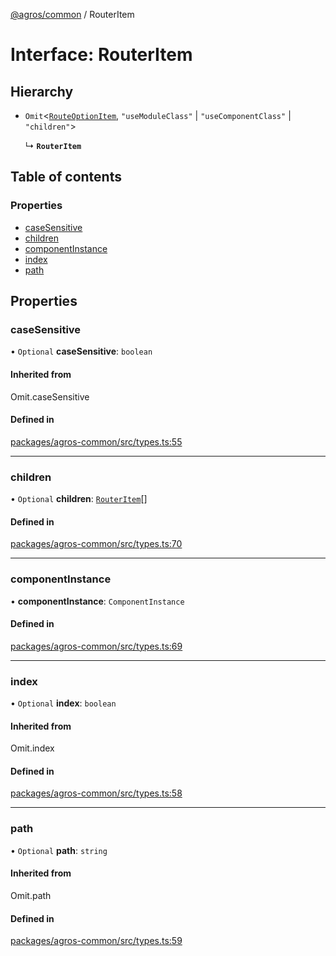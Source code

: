 [@agros/common](../index.md) / RouterItem

# Interface: RouterItem

## Hierarchy

- `Omit`<[`RouteOptionItem`](RouteOptionItem.md), ``"useModuleClass"`` \| ``"useComponentClass"`` \| ``"children"``\>

  ↳ **`RouterItem`**

## Table of contents

### Properties

- [caseSensitive](RouterItem.md#casesensitive)
- [children](RouterItem.md#children)
- [componentInstance](RouterItem.md#componentinstance)
- [index](RouterItem.md#index)
- [path](RouterItem.md#path)

## Properties

### <a id="casesensitive" name="casesensitive"></a> caseSensitive

• `Optional` **caseSensitive**: `boolean`

#### Inherited from

Omit.caseSensitive

#### Defined in

[packages/agros-common/src/types.ts:55](https://github.com/agrosjs/agros/blob/e4d2f36/packages/agros-common/src/types.ts#L55)

___

### <a id="children" name="children"></a> children

• `Optional` **children**: [`RouterItem`](RouterItem.md)[]

#### Defined in

[packages/agros-common/src/types.ts:70](https://github.com/agrosjs/agros/blob/e4d2f36/packages/agros-common/src/types.ts#L70)

___

### <a id="componentinstance" name="componentinstance"></a> componentInstance

• **componentInstance**: `ComponentInstance`

#### Defined in

[packages/agros-common/src/types.ts:69](https://github.com/agrosjs/agros/blob/e4d2f36/packages/agros-common/src/types.ts#L69)

___

### <a id="index" name="index"></a> index

• `Optional` **index**: `boolean`

#### Inherited from

Omit.index

#### Defined in

[packages/agros-common/src/types.ts:58](https://github.com/agrosjs/agros/blob/e4d2f36/packages/agros-common/src/types.ts#L58)

___

### <a id="path" name="path"></a> path

• `Optional` **path**: `string`

#### Inherited from

Omit.path

#### Defined in

[packages/agros-common/src/types.ts:59](https://github.com/agrosjs/agros/blob/e4d2f36/packages/agros-common/src/types.ts#L59)

